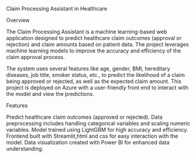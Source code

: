 Claim Processing Assistant in Healthcare

Overview

The Claim Processing Assistant is a machine learning-based web application designed to predict healthcare claim outcomes (approval or rejection) and claim amounts based on patient data. The project leverages machine learning models to improve the accuracy and efficiency of the claim approval process.

The system uses several features like age, gender, BMI, hereditary diseases, job title, smoker status, etc., to predict the likelihood of a claim being approved or rejected, as well as the expected claim amount. This project is deployed on Azure with a user-friendly front end to interact with the model and view the predictions.

Features

Predict healthcare claim outcomes (approved or rejected).
Data preprocessing includes handling categorical variables and scaling numeric variables.
Model trained using LightGBM for high accuracy and efficiency.
Frontend built with Streamlit,html and css for easy interaction with the model.
Data visualization created with Power BI for enhanced data understanding.
